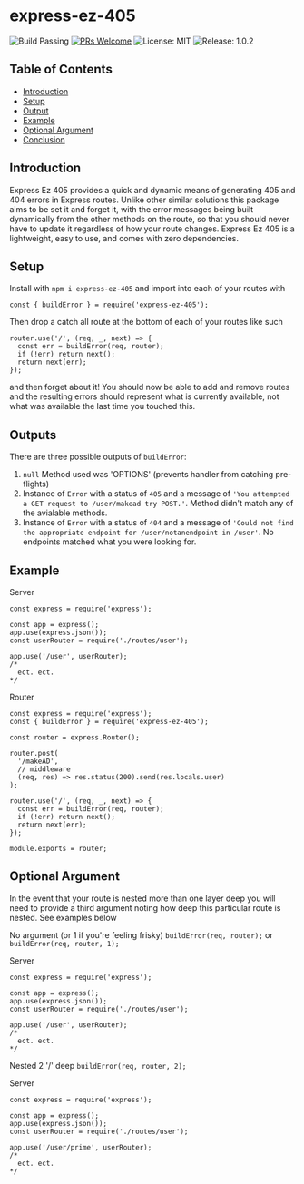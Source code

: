 # express-ez-405
![Build Passing](https://img.shields.io/badge/build-passing-blue)
[![PRs Welcome](https://img.shields.io/badge/PRs-welcome-brightgreen.svg)](https://github.com/Justinlkirk/express-ez-405)
![License: MIT](https://img.shields.io/badge/License-MIT-yellow.svg)
![Release: 1.0.2](https://img.shields.io/badge/Release-1.0.2-orange)

## Table of Contents
- [Introduction](#introduction)
- [Setup](#setup)
- [Output](#output)
- [Example](#example)
- [Optional Argument](#optional-arguments)
- [Conclusion](#conclusion)

## Introduction

Express Ez 405 provides a quick and dynamic means of generating 405 and 404 errors in Express routes. Unlike other similar solutions this package aims to be set it and forget it, with the error messages being built dynamically from the other methods on the route, so that you should never have to update it regardless of how your route changes. Express Ez 405 is a lightweight, easy to use, and comes with zero dependencies.

## Setup

Install with `npm i express-ez-405` and import into each of your routes with 
```
const { buildError } = require('express-ez-405');
```

Then drop a catch all route at the bottom of each of your routes like such

```
router.use('/', (req, _, next) => {
  const err = buildError(req, router);
  if (!err) return next();
  return next(err);
});
```

and then forget about it! You should now be able to add and remove routes and the resulting errors should represent what is currently available, not what was available the last time you touched this.

## Outputs

There are three possible outputs of `buildError`:

1. `null` Method used was 'OPTIONS' (prevents handler from catching pre-flights)
2. Instance of `Error` with a status of `405` and a message of `'You attempted a GET request to /user/makead try POST.'`. Method didn't match any of the avialable methods.
3. Instance of `Error` with a status of `404` and a message of `'Could not find the appropriate endpoint for /user/notanendpoint in /user'`. No endpoints matched what you were looking for.

## Example

Server
```
const express = require('express');

const app = express();
app.use(express.json());
const userRouter = require('./routes/user');

app.use('/user', userRouter);
/*
  ect. ect.
*/
```

Router
```
const express = require('express');
const { buildError } = require('express-ez-405');

const router = express.Router();

router.post(
  '/makeAD',
  // middleware
  (req, res) => res.status(200).send(res.locals.user)
);

router.use('/', (req, _, next) => {
  const err = buildError(req, router);
  if (!err) return next();
  return next(err);
});

module.exports = router;
```

## Optional Argument

In the event that your route is nested more than one layer deep you will need to provide a third argument noting how deep this particular route is nested. See examples below

No argument (or 1 if you're feeling frisky) `buildError(req, router);` or `buildError(req, router, 1);`

Server
```
const express = require('express');

const app = express();
app.use(express.json());
const userRouter = require('./routes/user');

app.use('/user', userRouter);
/*
  ect. ect.
*/
```

Nested 2 '/' deep `buildError(req, router, 2);`

Server
```
const express = require('express');

const app = express();
app.use(express.json());
const userRouter = require('./routes/user');

app.use('/user/prime', userRouter);
/*
  ect. ect.
*/
```